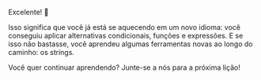 Excelente! :clap:

Isso significa que você já está se aquecendo em um novo idioma: você conseguiu aplicar alternativas condicionais, funções e expressões. E se isso não bastasse, você aprendeu algumas ferramentas novas ao longo do caminho: os strings.

Você quer continuar aprendendo? Junte-se a nós para a próxima lição!

